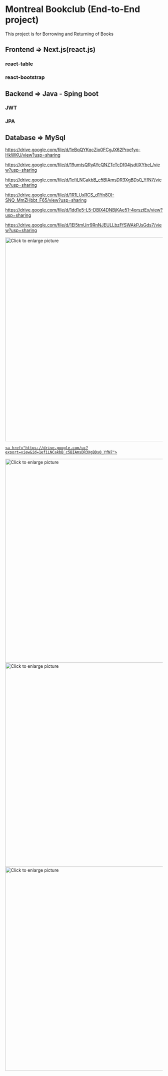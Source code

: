 
# Montreal Bookclub (End-to-End project)
This project is for Borrowing and Returning of Books


## Frontend	=>	Next.js(react.js) 
### react-table
### react-bootstrap
##  Backend		=> Java - Sping boot
### JWT
### JPA
			
## Database	=> MySql 



https://drive.google.com/file/d/1eBqQYKqcZio0FCgJX62Proe1yo-HkWKU/view?usp=sharing

https://drive.google.com/file/d/19umtsQRyAYcQNZTcTcDf04jsdtIXYbeL/view?usp=sharing

https://drive.google.com/file/d/1efiLNCakbB_c5BIAmsDR3XgBDs0_YfN7/view?usp=sharing

https://drive.google.com/file/d/1R1LUxRCS_d1Yn8OI-SNQ_MmZHbbt_F65/view?usp=sharing

https://drive.google.com/file/d/1dd1e5-L5-DBlX4DNBjKAe51-4orsztEx/view?usp=sharing

https://drive.google.com/file/d/1El5tmUrr9RnNJEULLbzFfSWAkPJsGds7/view?usp=sharing


<a href="https://drive.google.com/uc?export=view&id=19umtsQRyAYcQNZTcTcDf04jsdtIXYbeL">
<img src="https://drive.google.com/uc?export=view&id=19umtsQRyAYcQNZTcTcDf04jsdtIXYbeL" style="width: 650px; max-width: 100%; height: auto" title="Click to enlarge picture" />


	<a href="https://drive.google.com/uc?export=view&id=1efiLNCakbB_c5BIAmsDR3XgBDs0_YfN7">
<img src="https://drive.google.com/uc?export=view&id=1efiLNCakbB_c5BIAmsDR3XgBDs0_YfN7" style="width: 650px; max-width: 100%; height: auto" title="Click to enlarge picture" />
		
		
<a href="https://drive.google.com/uc?export=view&id=1eBqQYKqcZio0FCgJX62Proe1yo-HkWKU">
<img src="https://drive.google.com/uc?export=view&id=1eBqQYKqcZio0FCgJX62Proe1yo-HkWKU" style="width: 650px; max-width: 100%; height: auto" title="Click to enlarge picture" />


<a href="https://drive.google.com/uc?export=view&id=1R1LUxRCS_d1Yn8OI-SNQ_MmZHbbt_F65">
<img src="https://drive.google.com/uc?export=view&id=1R1LUxRCS_d1Yn8OI-SNQ_MmZHbbt_F65" style="width: 650px; max-width: 100%; height: auto" title="Click to enlarge picture" />












